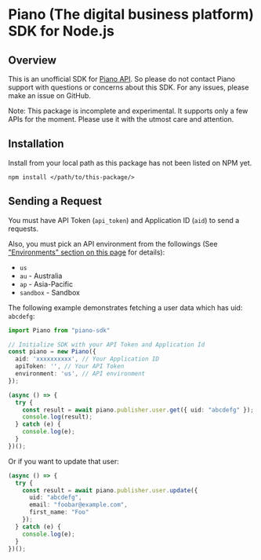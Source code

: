 # Piano (The digital business platform) SDK for Node.js

## Overview

This is an unofficial SDK for [Piano API](https://docs.piano.io/api/). So please do not contact Piano support with questions or concerns about this SDK. For any issues, please make an issue on GitHub.

Note: This package is incomplete and experimental. It supports only a few APIs for the moment. Please use it with the utmost care and attention.

## Installation

Install from your local path as this package has not been listed on NPM yet.

```shell
npm install </path/to/this-package/>
```

## Sending a Request

You must have API Token (`api_token`) and Application ID (`aid`) to send a requests.

Also, you must pick an API environment from the followings (See ["Environments" section on this page](https://docs.piano.io/api/) for details):

- `us`
- `au` - Australia
- `ap` - Asia-Pacific
- `sandbox` - Sandbox

The following example demonstrates fetching a user data which has uid: `abcdefg`:

```typescript
import Piano from "piano-sdk"

// Initialize SDK with your API Token and Application Id
const piano = new Piano({
  aid: 'xxxxxxxxxx', // Your Application ID
  apiToken: '', // Your API Token
  environment: 'us', // API environment
});

(async () => {
  try {
    const result = await piano.publisher.user.get({ uid: "abcdefg" });
    console.log(result);
  } catch (e) {
    console.log(e);
  }
})();
```

Or if you want to update that user:

```typescript
(async () => {
  try {
    const result = await piano.publisher.user.update({
      uid: "abcdefg",
      email: "foobar@example.com",
      first_name: "Foo"
    });
  } catch (e) {
    console.log(e);
  }
})();
```
